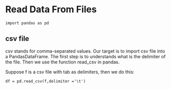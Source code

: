 # Read Data From Files
```
import pandas as pd
```
## csv file
csv stands for comma-separated values. Our target is to import csv file into a PandasDataFrame.
The first step is to understands what is the delimiter of the file.
Then we use the function read_csv in pandas.

Suppose f is a csv file with tab as delimiters, then we do this:
```
df = pd.read_csv(f,delimiter ='\t')
```

